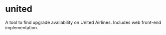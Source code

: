 united
======

A tool to find upgrade availability on United Airlines. Includes web front-end implementation.
